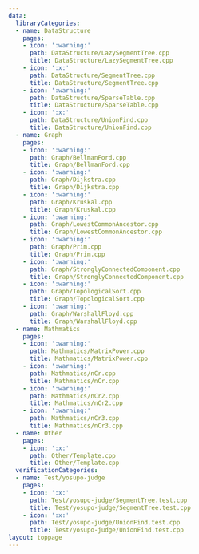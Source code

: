 ```yaml
---
data:
  libraryCategories:
  - name: DataStructure
    pages:
    - icon: ':warning:'
      path: DataStructure/LazySegmentTree.cpp
      title: DataStructure/LazySegmentTree.cpp
    - icon: ':x:'
      path: DataStructure/SegmentTree.cpp
      title: DataStructure/SegmentTree.cpp
    - icon: ':warning:'
      path: DataStructure/SparseTable.cpp
      title: DataStructure/SparseTable.cpp
    - icon: ':x:'
      path: DataStructure/UnionFind.cpp
      title: DataStructure/UnionFind.cpp
  - name: Graph
    pages:
    - icon: ':warning:'
      path: Graph/BellmanFord.cpp
      title: Graph/BellmanFord.cpp
    - icon: ':warning:'
      path: Graph/Dijkstra.cpp
      title: Graph/Dijkstra.cpp
    - icon: ':warning:'
      path: Graph/Kruskal.cpp
      title: Graph/Kruskal.cpp
    - icon: ':warning:'
      path: Graph/LowestCommonAncestor.cpp
      title: Graph/LowestCommonAncestor.cpp
    - icon: ':warning:'
      path: Graph/Prim.cpp
      title: Graph/Prim.cpp
    - icon: ':warning:'
      path: Graph/StronglyConnectedComponent.cpp
      title: Graph/StronglyConnectedComponent.cpp
    - icon: ':warning:'
      path: Graph/TopologicalSort.cpp
      title: Graph/TopologicalSort.cpp
    - icon: ':warning:'
      path: Graph/WarshallFloyd.cpp
      title: Graph/WarshallFloyd.cpp
  - name: Mathmatics
    pages:
    - icon: ':warning:'
      path: Mathmatics/MatrixPower.cpp
      title: Mathmatics/MatrixPower.cpp
    - icon: ':warning:'
      path: Mathmatics/nCr.cpp
      title: Mathmatics/nCr.cpp
    - icon: ':warning:'
      path: Mathmatics/nCr2.cpp
      title: Mathmatics/nCr2.cpp
    - icon: ':warning:'
      path: Mathmatics/nCr3.cpp
      title: Mathmatics/nCr3.cpp
  - name: Other
    pages:
    - icon: ':x:'
      path: Other/Template.cpp
      title: Other/Template.cpp
  verificationCategories:
  - name: Test/yosupo-judge
    pages:
    - icon: ':x:'
      path: Test/yosupo-judge/SegmentTree.test.cpp
      title: Test/yosupo-judge/SegmentTree.test.cpp
    - icon: ':x:'
      path: Test/yosupo-judge/UnionFind.test.cpp
      title: Test/yosupo-judge/UnionFind.test.cpp
layout: toppage
---
```

